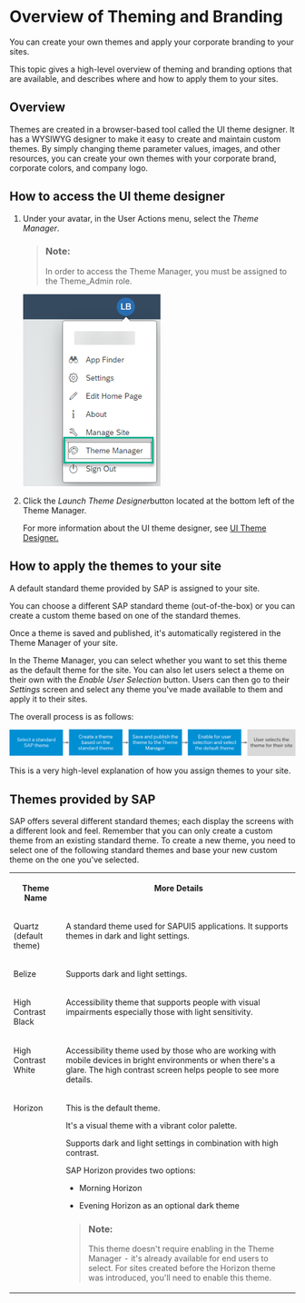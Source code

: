 <!-- loioc9299d9f4c544f90b75f216b9cb5c2d5 -->

# Overview of Theming and Branding

You can create your own themes and apply your corporate branding to your sites.



This topic gives a high-level overview of theming and branding options that are available, and describes where and how to apply them to your sites.



<a name="loioc9299d9f4c544f90b75f216b9cb5c2d5__section_j4b_5gt_h5b"/>

## Overview

Themes are created in a browser-based tool called the UI theme designer. It has a WYSIWYG designer to make it easy to create and maintain custom themes. By simply changing theme parameter values, images, and other resources, you can create your own themes with your corporate brand, corporate colors, and company logo.



<a name="loioc9299d9f4c544f90b75f216b9cb5c2d5__section_kpj_bht_h5b"/>

## How to access the UI theme designer

1.  Under your avatar, in the User Actions menu, select the *Theme Manager*.

    > ### Note:  
    > In order to access the Theme Manager, you must be assigned to the Theme\_Admin role.

    ![When assigned to the Theme_Admin role, the Theme Manager option is added to the user actions menu.](images/User_Actions_Menu_-_Theme_Manager_dd4c5e8.png)

2.  Click the *Launch Theme Designer*button located at the bottom left of the Theme Manager.

    For more information about the UI theme designer, see [UI Theme Designer.](https://help.sap.com/docs/BTP/09f6818d8e064537973102d6289e2aca/935325fb130d41449362181fb6020dd0.html)




<a name="loioc9299d9f4c544f90b75f216b9cb5c2d5__section_jfb_3lt_h5b"/>

## How to apply the themes to your site

A default standard theme provided by SAP is assigned to your site.

You can choose a different SAP standard theme \(out-of-the-box\) or you can create a custom theme based on one of the standard themes.

Once a theme is saved and published, it's automatically registered in the Theme Manager of your site.

In the Theme Manager, you can select whether you want to set this theme as the default theme for the site. You can also let users select a theme on their own with the *Enable User Selection* button. Users can then go to their *Settings* screen and select any theme you've made available to them and apply it to their sites.

The overall process is as follows:

![The process of applying a theme to a site.](images/Creating_themes_flow_af41c91.png)

This is a very high-level explanation of how you assign themes to your site.





<a name="loioc9299d9f4c544f90b75f216b9cb5c2d5__section_yk4_ytt_h5b"/>

## Themes provided by SAP

SAP offers several different standard themes; each display the screens with a different look and feel. Remember that you can only create a custom theme from an existing standard theme. To create a new theme, you need to select one of the following standard themes and base your new custom theme on the one you've selected.


<table>
<tr>
<th valign="top">

Theme Name



</th>
<th valign="top">

More Details



</th>
</tr>
<tr>
<td valign="top">

Quartz \(default theme\)



</td>
<td valign="top">

A standard theme used for SAPUI5 applications. It supports themes in dark and light settings.



</td>
</tr>
<tr>
<td valign="top">

Belize



</td>
<td valign="top">

Supports dark and light settings.



</td>
</tr>
<tr>
<td valign="top">

High Contrast Black



</td>
<td valign="top">

Accessibility theme that supports people with visual impairments especially those with light sensitivity.



</td>
</tr>
<tr>
<td valign="top">

High Contrast White



</td>
<td valign="top">

Accessibility theme used by those who are working with mobile devices in bright environments or when there's a glare. The high contrast screen helps people to see more details.



</td>
</tr>
<tr>
<td valign="top">

Horizon



</td>
<td valign="top">

This is the default theme.

It's a visual theme with a vibrant color palette.

Supports dark and light settings in combination with high contrast.

SAP Horizon provides two options:

-   Morning Horizon

-   Evening Horizon as an optional dark theme


> ### Note:  
> This theme doesn't require enabling in the Theme Manager - it's already available for end users to select. For sites created before the Horizon theme was introduced, you'll need to enable this theme.



</td>
</tr>
</table>

